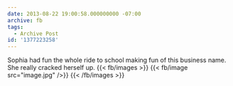 ```yaml
---
date: 2013-08-22 19:00:58.000000000 -07:00
archive: fb
tags: 
  - Archive Post
id: '1377223258'
---
```


Sophia had fun the whole ride to school making fun of this business name. She really cracked herself up.
{{< fb/images >}}
{{< fb/image src="image.jpg" />}}
{{< /fb/images >}}
